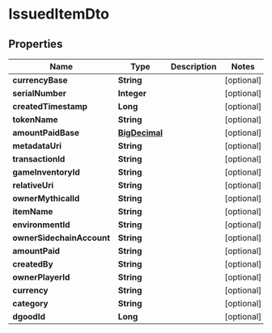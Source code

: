 

# IssuedItemDto

## Properties

Name | Type | Description | Notes
------------ | ------------- | ------------- | -------------
**currencyBase** | **String** |  |  [optional]
**serialNumber** | **Integer** |  |  [optional]
**createdTimestamp** | **Long** |  |  [optional]
**tokenName** | **String** |  |  [optional]
**amountPaidBase** | [**BigDecimal**](BigDecimal.md) |  |  [optional]
**metadataUri** | **String** |  |  [optional]
**transactionId** | **String** |  |  [optional]
**gameInventoryId** | **String** |  |  [optional]
**relativeUri** | **String** |  |  [optional]
**ownerMythicalId** | **String** |  |  [optional]
**itemName** | **String** |  |  [optional]
**environmentId** | **String** |  |  [optional]
**ownerSidechainAccount** | **String** |  |  [optional]
**amountPaid** | **String** |  |  [optional]
**createdBy** | **String** |  |  [optional]
**ownerPlayerId** | **String** |  |  [optional]
**currency** | **String** |  |  [optional]
**category** | **String** |  |  [optional]
**dgoodId** | **Long** |  |  [optional]



